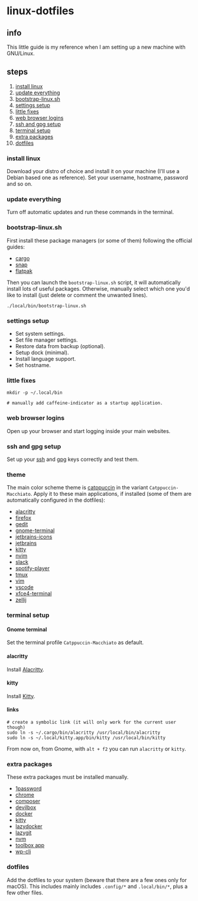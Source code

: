 # linux-dotfiles

## info

This little guide is my reference when I am setting up a new machine with GNU/Linux.

## steps

1. [install linux](#install-linux)
2. [update everything](#update-everything)
3. [bootstrap-linux.sh](#bootstrap-linuxsh)
4. [settings setup](#settings-setup)
5. [little fixes](#little-fixes)
6. [web browser logins](#web-browser-logins)
7. [ssh and gpg setup](#ssh-and-gpg-setup)
8. [terminal setup](#terminal-setup)
9. [extra packages](#extra-packages)
10. [dotfiles](#dotfiles)

### install linux

Download your distro of choice and install it on your machine (I'll use a Debian based one as reference). Set your username, hostname, password and so on.

### update everything

Turn off automatic updates and run these commands in the terminal.

### bootstrap-linux.sh

First install these package managers (or some of them) following the official guides:

- [cargo](https://www.rust-lang.org/tools/install)
- [snap](https://snapcraft.io/docs/installing-snap-on-ubuntu)
- [flatpak](https://flatpak.org/setup/Ubuntu)

Then you can launch the `bootstrap-linux.sh` script, it will automatically install lots of useful packages.
Otherwise, manually select which one you'd like to install (just delete or comment the unwanted lines).

```shell
./local/bin/bootstrap-linux.sh
```

### settings setup

- Set system settings.
- Set file manager settings.
- Restore data from backup (optional).
- Setup dock (minimal).
- Install language support.
- Set hostname.

### little fixes

```shell
mkdir -p ~/.local/bin

# manually add caffeine-indicator as a startup application.
```

### web browser logins

Open up your browser and start logging inside your main websites.

### ssh and gpg setup

Set up your [ssh](https://gist.github.com/ailequal/b74811385f4047b34ad590d138c9ffcf) and [gpg](https://gist.github.com/ailequal/fc9b12cb35f119dcdc1a2f4406bf8b54) keys correctly and test them.

### theme

The main color scheme theme is [catppuccin](https://github.com/catppuccin) in the variant `Catppuccin-Macchiato`. Apply it to these main applications, if installed (some of them are automatically configured in the dotfiles):

- [alacritty](https://github.com/catppuccin/alacritty)
- [firefox](https://github.com/catppuccin/firefox)
- [gedit](https://github.com/catppuccin/gedit)
- [gnome-terminal](https://github.com/catppuccin/gnome-terminal)
- [jetbrains-icons](https://github.com/catppuccin/jetbrains-icons)
- [jetbrains](https://github.com/catppuccin/jetbrains)
- [kitty](https://github.com/catppuccin/kitty)
- [nvim](https://github.com/catppuccin/nvim)
- [slack](https://github.com/catppuccin/slack)
- [spotify-player](https://github.com/catppuccin/spotify-player)
- [tmux](https://github.com/catppuccin/tmux)
- [vim](https://github.com/catppuccin/vim)
- [vscode](https://github.com/catppuccin/vscode)
- [xfce4-terminal](https://github.com/catppuccin/xfce4-terminal)
- [zellij](https://github.com/catppuccin/zellij)

### terminal setup

#### Gnome terminal

Set the terminal profile `Catppuccin-Macchiato` as default.

#### alacritty

Install [Alacritty](https://github.com/alacritty/alacritty/blob/master/INSTALL.md).

#### kitty

Install [Kitty](https://sw.kovidgoyal.net/kitty/binary/#install-kitty).

#### links

```shell
# create a symbolic link (it will only work for the current user though)
sudo ln -s ~/.cargo/bin/alacritty /usr/local/bin/alacritty
sudo ln -s ~/.local/kitty.app/bin/kitty /usr/local/bin/kitty
```

From now on, from Gnome, with `alt + f2` you can run `alacritty` or `kitty`.

### extra packages

These extra packages must be installed manually.

- [1password](https://1password.com)
- [chrome](https://www.google.com/chrome)
- [composer](https://getcomposer.org)
- [devilbox](https://github.com/cytopia/devilbox)
- [docker](https://docs.docker.com/engine/install/ubuntu)
- [kitty](https://sw.kovidgoyal.net/kitty)
- [lazydocker](https://github.com/jesseduffield/lazydocker)
- [lazygit](https://github.com/jesseduffield/lazygit)
- [nvm](https://github.com/nvm-sh/nvm)
- [toolbox app](https://www.jetbrains.com/toolbox-app)
- [wp-cli](https://github.com/wp-cli/wp-cli)

### dotfiles

Add the dotfiles to your system (beware that there are a few ones only for macOS).
This includes mainly includes `.config/*` and `.local/bin/*`, plus a few other files.
